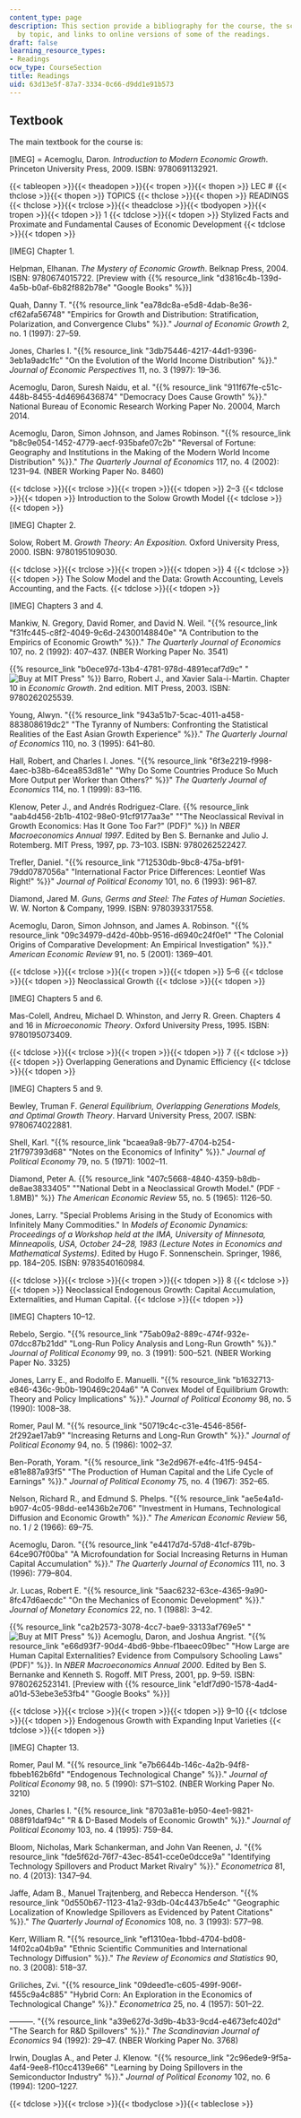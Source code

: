 ```yaml
---
content_type: page
description: This section provide a bibliography for the course, the schedule of readings
  by topic, and links to online versions of some of the readings.
draft: false
learning_resource_types:
- Readings
ocw_type: CourseSection
title: Readings
uid: 63d13e5f-87a7-3334-0c66-d9dd1e91b573
---
```

## Textbook

The main textbook for the course is:

\[IMEG\] = Acemoglu, Daron. *Introduction to Modern Economic Growth*. Princeton University Press, 2009. ISBN: 9780691132921.

{{< tableopen >}}{{< theadopen >}}{{< tropen >}}{{< thopen >}}
LEC #
{{< thclose >}}{{< thopen >}}
TOPICS
{{< thclose >}}{{< thopen >}}
READINGS
{{< thclose >}}{{< trclose >}}{{< theadclose >}}{{< tbodyopen >}}{{< tropen >}}{{< tdopen >}}
1
{{< tdclose >}}{{< tdopen >}}
Stylized Facts and Proximate and Fundamental Causes of Economic Development
{{< tdclose >}}{{< tdopen >}}

\[IMEG\] Chapter 1.

Helpman, Elhanan. *The Mystery of Economic Growth*. Belknap Press, 2004. ISBN: 9780674015722. \[Preview with {{% resource_link "d3816c4b-139d-4a5b-b0af-6b82f882b78e" "Google Books" %}}\]

Quah, Danny T. "{{% resource_link "ea78dc8a-e5d8-4dab-8e36-cf62afa56748" "Empirics for Growth and Distribution: Stratification, Polarization, and Convergence Clubs" %}}." *Journal of Economic Growth* 2, no. 1 (1997): 27–59.

Jones, Charles I. "{{% resource_link "3db75446-4217-44d1-9396-3eb1a9adc1fc" "On the Evolution of the World Income Distribution" %}}." *Journal of Economic Perspectives* 11, no. 3 (1997): 19–36.

Acemoglu, Daron, Suresh Naidu, et al. "{{% resource_link "911f67fe-c51c-448b-8455-4d4696436874" "Democracy Does Cause Growth" %}}." National Bureau of Economic Research Working Paper No. 20004, March 2014.

Acemoglu, Daron, Simon Johnson, and James Robinson. "{{% resource_link "b8c9e054-1452-4779-aecf-935bafe07c2b" "Reversal of Fortune: Geography and Institutions in the Making of the Modern World Income Distribution" %}}." *The Quarterly Journal of Economics* 117, no. 4 (2002): 1231–94. (NBER Working Paper No. 8460)

{{< tdclose >}}{{< trclose >}}{{< tropen >}}{{< tdopen >}}
2–3
{{< tdclose >}}{{< tdopen >}}
Introduction to the Solow Growth Model
{{< tdclose >}}{{< tdopen >}}

\[IMEG\] Chapter 2.

Solow, Robert M. *Growth Theory: An Exposition.* Oxford University Press, 2000. ISBN: 9780195109030.

{{< tdclose >}}{{< trclose >}}{{< tropen >}}{{< tdopen >}}
4
{{< tdclose >}}{{< tdopen >}}
The Solow Model and the Data: Growth Accounting, Levels Accounting, and the Facts.
{{< tdclose >}}{{< tdopen >}}

\[IMEG\] Chapters 3 and 4.

Mankiw, N. Gregory, David Romer, and David N. Weil. "{{% resource_link "f31fc445-c8f2-4049-9c6d-24300148840e" "A Contribution to the Empirics of Economic Growth" %}}." *The Quarterly Journal of Economics* 107, no. 2 (1992): 407–437. (NBER Working Paper No. 3541)

{{% resource_link "b0ece97d-13b4-4781-978d-4891ecaf7d9c" "![Buy at MIT Press](/images/mp_logo.gif)" %}} Barro, Robert J., and Xavier Sala-i-Martin. Chapter 10 in *Economic Growth*. 2nd edition. MIT Press, 2003. ISBN: 9780262025539.

Young, Alwyn. "{{% resource_link "943a51b7-5cac-4011-a458-883808619dc2" "The Tyranny of Numbers: Confronting the Statistical Realities of the East Asian Growth Experience" %}}." *The Quarterly Journal of Economics* 110, no. 3 (1995): 641–80.

Hall, Robert, and Charles I. Jones. "{{% resource_link "6f3e2219-f998-4aec-b38b-64cea853d81e" "Why Do Some Countries Produce So Much More Output per Worker than Others?" %}}" *The Quarterly Journal of Economics* 114, no. 1 (1999): 83–116.

Klenow, Peter J., and Andrés Rodriguez-Clare. {{% resource_link "aab4d456-2b1b-4102-98e0-91cf9177aa3e" "\"The Neoclassical Revival in Growth Economics: Has It Gone Too Far?\" (PDF)" %}} In *NBER Macroeconomics Annual 1997*. Edited by Ben S. Bernanke and Julio J. Rotemberg. MIT Press, 1997, pp. 73–103. ISBN: 9780262522427.

Trefler, Daniel. "{{% resource_link "712530db-9bc8-475a-bf91-79dd0787056a" "International Factor Price Differences: Leontief Was Right!" %}}" *Journal of Political Economy* 101, no. 6 (1993): 961–87.

Diamond, Jared M. *Guns, Germs and Steel: The Fates of Human Societies*. W. W. Norton & Company, 1999. ISBN: 9780393317558.

Acemoglu, Daron, Simon Johnson, and James A. Robinson. "{{% resource_link "09c34979-d42d-40bb-9516-d6940c24f0e1" "The Colonial Origins of Comparative Development: An Empirical Investigation" %}}." *American Economic Review* 91, no. 5 (2001): 1369–401.

{{< tdclose >}}{{< trclose >}}{{< tropen >}}{{< tdopen >}}
5–6
{{< tdclose >}}{{< tdopen >}}
Neoclassical Growth
{{< tdclose >}}{{< tdopen >}}

\[IMEG\] Chapters 5 and 6.

Mas-Colell, Andreu, Michael D. Whinston, and Jerry R. Green. Chapters 4 and 16 in *Microeconomic Theory*. Oxford University Press, 1995. ISBN: 9780195073409.

{{< tdclose >}}{{< trclose >}}{{< tropen >}}{{< tdopen >}}
7
{{< tdclose >}}{{< tdopen >}}
Overlapping Generations and Dynamic Efficiency
{{< tdclose >}}{{< tdopen >}}

\[IMEG\] Chapters 5 and 9.

Bewley, Truman F. *General Equilibrium, Overlapping Generations Models, and Optimal Growth Theory*. Harvard University Press, 2007. ISBN: 9780674022881.

Shell, Karl. "{{% resource_link "bcaea9a8-9b77-4704-b254-21f797393d68" "Notes on the Economics of Infinity" %}}." *Journal of Political Economy* 79, no. 5 (1971): 1002–11.

Diamond, Peter A. {{% resource_link "407c5668-4840-4359-b8db-de8ae3833405" "\"National Debt in a Neoclassical Growth Model.\" (PDF - 1.8MB)" %}} *The American Economic Review* 55, no. 5 (1965): 1126–50.

Jones, Larry. "Special Problems Arising in the Study of Economics with Infinitely Many Commodities." In *Models of Economic Dynamics: Proceedings of a Workshop held at the IMA, University of Minnesota, Minneapolis, USA, October 24–28, 1983 (Lecture Notes in Economics and Mathematical Systems)*. Edited by Hugo F. Sonnenschein. Springer, 1986, pp. 184–205. ISBN: 9783540160984.

{{< tdclose >}}{{< trclose >}}{{< tropen >}}{{< tdopen >}}
8
{{< tdclose >}}{{< tdopen >}}
Neoclassical Endogenous Growth: Capital Accumulation, Externalities, and Human Capital.
{{< tdclose >}}{{< tdopen >}}

\[IMEG\] Chapters 10–12.

Rebelo, Sergio. "{{% resource_link "75ab09a2-889c-474f-932e-07dcc87b21dd" "Long-Run Policy Analysis and Long-Run Growth" %}}." *Journal of Political Economy* 99, no. 3 (1991): 500–521. (NBER Working Paper No. 3325)

Jones, Larry E., and Rodolfo E. Manuelli. "{{% resource_link "b1632713-e846-436c-9b0b-190469c204a6" "A Convex Model of Equilibrium Growth: Theory and Policy Implications" %}}." *Journal of Political Economy* 98, no. 5 (1990): 1008–38.

Romer, Paul M. "{{% resource_link "50719c4c-c31e-4546-856f-2f292ae17ab9" "Increasing Returns and Long-Run Growth" %}}." *Journal of Political Economy* 94, no. 5 (1986): 1002–37.

Ben-Porath, Yoram. "{{% resource_link "3e2d967f-e4fc-41f5-9454-e81e887a93f5" "The Production of Human Capital and the Life Cycle of Earnings" %}}." *Journal of Political Economy* 75, no. 4 (1967): 352–65.

Nelson, Richard R., and Edmund S. Phelps. "{{% resource_link "ae5e4a1d-b907-4c05-98dd-ee1436b2e706" "Investment in Humans, Technological Diffusion and Economic Growth" %}}." *The American Economic Review* 56, no. 1 / 2 (1966): 69–75.

Acemoglu, Daron. "{{% resource_link "e4417d7d-57d8-41cf-879b-64ce907f00ba" "A Microfoundation for Social Increasing Returns in Human Capital Accumulation" %}}." *The Quarterly Journal of Economics* 111, no. 3 (1996): 779–804.

Jr. Lucas, Robert E. "{{% resource_link "5aac6232-63ce-4365-9a90-8fc47d6aecdc" "On the Mechanics of Economic Development" %}}." *Journal of Monetary Economics* 22, no. 1 (1988): 3–42.

{{% resource_link "ca2b2573-3078-4cc7-bae9-33133af769e5" "![Buy at MIT Press](/images/mp_logo.gif)" %}} Acemoglu, Daron, and Joshua Angrist. "{{% resource_link "e66d93f7-90d4-4bd6-9bbe-f1baeec09bec" "How Large are Human Capital Externalities? Evidence from Compulsory Schooling Laws\" (PDF)" %}}. In *NBER Macroeconomics Annual 2000*. Edited by Ben S. Bernanke and Kenneth S. Rogoff. MIT Press, 2001, pp. 9–59. ISBN: 9780262523141. \[Preview with {{% resource_link "e1df7d90-1578-4ad4-a01d-53ebe3e53fb4" "Google Books" %}}\]

{{< tdclose >}}{{< trclose >}}{{< tropen >}}{{< tdopen >}}
9–10
{{< tdclose >}}{{< tdopen >}}
Endogenous Growth with Expanding Input Varieties
{{< tdclose >}}{{< tdopen >}}

\[IMEG\] Chapter 13.

Romer, Paul M. "{{% resource_link "e7b6644b-146c-4a2b-94f8-fbbeb162b6fd" "Endogenous Technological Change" %}}." *Journal of Political Economy* 98, no. 5 (1990): S71–S102. (NBER Working Paper No. 3210)

Jones, Charles I. "{{% resource_link "8703a81e-b950-4ee1-9821-088f91daf94c" "R & D-Based Models of Economic Growth" %}}." *Journal of Political Economy* 103, no. 4 (1995): 759–84.

Bloom, Nicholas, Mark Schankerman, and John Van Reenen, J. "{{% resource_link "fde5f62d-76f7-43ec-8541-cce0e0dcce9a" "Identifying Technology Spillovers and Product Market Rivalry" %}}." *Econometrica* 81, no. 4 (2013): 1347–94.

Jaffe, Adam B., Manuel Trajtenberg, and Rebecca Henderson. "{{% resource_link "0d550b67-1123-41a2-93db-04c4437b5e4c" "Geographic Localization of Knowledge Spillovers as Evidenced by Patent Citations" %}}." *The Quarterly Journal of Economics* 108, no. 3 (1993): 577–98.

Kerr, William R. "{{% resource_link "ef1310ea-1bbd-4704-bd08-14f02ca04b9a" "Ethnic Scientific Communities and International Technology Diffusion" %}}." *The Review of Economics and Statistics* 90, no. 3 (2008): 518–37.

Griliches, Zvi. "{{% resource_link "09deed1e-c605-499f-906f-f455c9a4c885" "Hybrid Corn: An Exploration in the Economics of Technological Change" %}}." *Econometrica* 25, no. 4 (1957): 501–22.

———. "{{% resource_link "a39e627d-3d9b-4b33-9cd4-e4673efc402d" "The Search for R&D Spillovers" %}}." *The Scandinavian Journal of Economics* 94 (1992): 29–47. (NBER Working Paper No. 3768)

Irwin, Douglas A., and Peter J. Klenow. "{{% resource_link "2c96ede9-9f5a-4af4-9ee8-f10cc4139e66" "Learning by Doing Spillovers in the Semiconductor Industry" %}}." *Journal of Political Economy* 102, no. 6 (1994): 1200–1227.

{{< tdclose >}}{{< trclose >}}{{< tbodyclose >}}{{< tableclose >}}